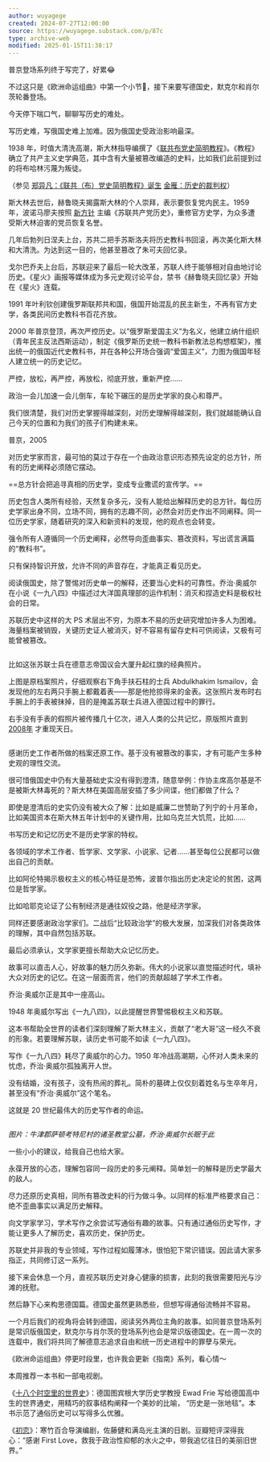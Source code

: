 ```yaml
---
author: wuyagege
created: 2024-07-27T12:00:00
source: https://wuyagege.substack.com/p/87c
type: archive-web
modified: 2025-01-15T11:38:17
---
```


普京登场系列终于写完了，好累😂

不过这只是《欧洲命运组曲》中第一个小节🎵，接下来要写德国史，默克尔和肖尔茨轮番登场。

今天停下喘口气，聊聊写历史的难处。

写历史难，写俄国史难上加难。因为俄国史受政治影响最深。

1938 年，时值大清洗高潮，斯大林指导编撰了《[联共布党史简明教程](https://www.marxists.org/chinese/pdf/russian%5Fcommunists/1.pdf)》。《教程》确立了共产主义史学典范，其中含有大量被篡改编造的史料，比如我们此前提到过的将布哈林污蔑为叛徒。

（参见 [郑异凡：《联共（布）党史简明教程》诞生](https://www.aisixiang.com/data/78570.html) [金雁：历史的裁判权](https://m.aisixiang.com/data/112347.html)）

斯大林去世后，赫鲁晓夫揭露斯大林的个人崇拜，表示要恢复党内民主。1959 年，波诺马廖夫按照 [新方针](http://rdbk1.ynlib.cn:6251/qw/Paper/335351#anchorList) 主编《苏联共产党历史》，重修官方史学，为众多遭受斯大林迫害的党员恢复名誉。

几年后勃列日涅夫上台，苏共二把手苏斯洛夫将历史教科书回滚，再次美化斯大林和大清洗。为达到这一目的，他甚至篡改了朱可夫回忆录。

戈尔巴乔夫上台后，苏联迎来了最后一轮大改革，苏联人终于能够相对自由地讨论历史。《星火》画报等媒体成为多元史观讨论平台，禁书《赫鲁晓夫回忆录》开始在《星火》连载。

1991 年叶利钦创建俄罗斯联邦共和国，俄国开始混乱的民主新生，不再有官方史学，各类民间历史教科书百花齐放。

2000 年普京登顶，再次严控历史。以”俄罗斯爱国主义”为名义，他建立纳什组织（青年民主反法西斯运动），制定《俄罗斯历史统一教科书新教法总构想框架》，推出统一的俄国近代史教科书，并在各种公开场合强调“爱国主义”，力图为俄国年轻人建立统一的历史记忆。

严控，放松，再严控，再放松，彻底开放，重新严控……

政治一会儿加速一会儿倒车，车轮下碾压的是历史学家的良心和尊严。

我们很清楚，我们对历史掌握得越深刻，对历史理解得越深刻，我们就越能确认自己今天的位置和为我们的孩子们构建未来。

普京，2005

对历史学家而言，最可怕的莫过于存在一个由政治意识形态预先设定的总方针，所有的历史阐释必须随它摆动。

==总方针会把追寻真相的历史学，变成专业撒谎的宣传学。==

历史包含人类所有经验，天然复杂多元，没有人能给出解释历史的总方针。每位历史学家出身不同，立场不同，拥有的志趣不同，必然会对历史作出不同阐释。同一位历史学家，随着研究的深入和新资料的发现，他的观点也会转变。

强令所有人遵循同一个历史阐释，必然导向歪曲事实、篡改资料，写出谎言满篇的“教科书”。

只有保持智识开放，允许不同的声音存在，才能真正看见历史。

阅读俄国史，除了警惕对历史单一的解释，还要当心史料的可靠性。乔治·奥威尔在小说《一九八四》中描述过大洋国真理部的运作机制：消灭和捏造史料是极权社会的日常。

苏联历史中这样的大 PS 术层出不穷，为原本不易的历史研究增加许多人为困难。海量档案被销毁，关键历史证人被消灭，好不容易有留存史料可供阅读，又极有可能曾被篡改。

![![]({"src":"https://substack-post-media.s3.amazonaws.com/public/images/76d09300-ab6f-405a-8cbb-50b089ee2d74_1200x866.jpeg","fullscreen":null,"imageSize":null,"height":866,"width":1200,"resizeWidth":null,"bytes":297926,"alt":"","title":"","type":"image/jpeg","href":null,"belowTheFold":true,"internalRedirect":null})](https://substackcdn.com/image/fetch/f%5Fauto,q%5Fauto:good,fl%5Fprogressive:steep/https%3A%2F%2Fsubstack-post-media.s3.amazonaws.com%2Fpublic%2Fimages%2F76d09300-ab6f-405a-8cbb-50b089ee2d74%5F1200x866.jpeg)

比如这张苏联士兵在德意志帝国议会大厦升起红旗的经典照片。

上图是原档案照片，仔细观察右下角手扶石柱的士兵 Abdulkhakim Ismailov，会发现他的左右两只手腕上都戴着表——那是他抢掠得来的金表。这张照片发布时右手腕上的手表被抹掉，目的是掩盖苏联士兵进入德国过程中的罪行。

右手没有手表的假照片被传播几十亿次，进入人类的公共记忆，原版照片直到 [2008年](https://www.spiegel.de/international/europe/the-art-of-soviet-propaganda-iconic-red-army-reichstag-photo-faked-a-551972.html) 才重现天日。

![![]({"src":"https://substack-post-media.s3.amazonaws.com/public/images/bb95727d-a26b-45df-9947-fb59514a4a40_1920x1080.jpeg","fullscreen":null,"imageSize":null,"height":819,"width":1456,"resizeWidth":null,"bytes":165861,"alt":"","title":"","type":"image/jpeg","href":null,"belowTheFold":true,"internalRedirect":null})](https://substackcdn.com/image/fetch/f%5Fauto,q%5Fauto:good,fl%5Fprogressive:steep/https%3A%2F%2Fsubstack-post-media.s3.amazonaws.com%2Fpublic%2Fimages%2Fbb95727d-a26b-45df-9947-fb59514a4a40%5F1920x1080.jpeg)

感谢历史工作者所做的档案还原工作。基于没有被篡改的事实，才有可能产生多种史观的理性交流。

很可惜俄国史中仍有大量基础史实没有得到澄清，随意举例：作协主席高尔基是不是被斯大林毒死的？斯大林在美国高层安插了多少间谍，他们都做了什么？

即使是澄清后的史实仍没有被大众了解：比如是威廉二世赞助了列宁的十月革命，比如美国资本在斯大林五年计划中的关键作用，比如乌克兰大饥荒，比如……

书写历史和记忆历史不是历史学家的特权。

各领域的学术工作者、哲学家、文学家、小说家、记者……甚至每位公民都可以做出自己的贡献。

比如阿伦特揭示极权主义的核心特征是恐怖，波普尔指出历史决定论的贫困，这两位是哲学家。

比如哈耶克论证了公有制经济是通往奴役之路，他是经济学家。

同样还要感谢政治学家们。二战后“比较政治学”的极大发展，加深我们对各类政体的理解，其中自然包括苏联。

最后必须承认，文学家更擅长帮助大众记忆历史。

故事可以直击人心，好故事的魅力历久弥新。伟大的小说家以直觉描述时代，填补大众对历史的记忆。在这一层面而言，他们的贡献超越了学术工作者。

乔治·奥威尔正是其中一座高山。

1948 年奥威尔写出《一九八四》，以此提醒世界警惕极权主义和苏联。

这本书帮助全世界的读者们深刻理解了斯大林主义，贡献了“老大哥”这一经久不衰的形象。若要理解苏联，读历史书可能不如读《一九八四》。

写作《一九八四》耗尽了奥威尔的心力。1950 年冷战高潮期，心怀对人类未来的忧虑，乔治·奥威尔孤独离开人世。

没有结婚，没有孩子，没有热闹的葬礼。简朴的墓碑上仅仅刻着姓名与生卒年月，甚至没有“乔治·奥威尔”这个笔名。

这就是 20 世纪最伟大的历史写作者的命运。

![![]({"src":"https://substack-post-media.s3.amazonaws.com/public/images/36dfb284-0191-4e55-aa2c-a646fb5e8beb_1200x1600.jpeg","fullscreen":null,"imageSize":null,"height":1600,"width":1200,"resizeWidth":null,"bytes":1446315,"alt":null,"title":null,"type":"image/jpeg","href":null,"belowTheFold":true,"internalRedirect":null})](https://substackcdn.com/image/fetch/f%5Fauto,q%5Fauto:good,fl%5Fprogressive:steep/https%3A%2F%2Fsubstack-post-media.s3.amazonaws.com%2Fpublic%2Fimages%2F36dfb284-0191-4e55-aa2c-a646fb5e8beb%5F1200x1600.jpeg)

_图片：牛津郡萨顿考特尼村的诸圣教堂公墓，乔治·奥威尔长眠于此_

一些小小的建议，给我自己也给大家。

永葆开放的心态，理解包容同一段历史的多元阐释。简单划一的解释是历史学最大的敌人。

尽力还原历史真相，同所有篡改史料的行为做斗争。以同样的标准严格要求自己：绝不歪曲事实以满足历史解释。

向文学家学习，学术写作之余尝试写通俗有趣的故事。只有通过通俗历史写作，才能让更多人了解历史，喜欢历史，保护历史。

苏联史并非我的专业领域，写作过程如履薄冰，很怕犯下常识错误。因此请大家多指正，共同修订这一系列。

接下来会休息一个月，直视苏联历史对身心健康的损害，此刻的我很需要阳光与沙滩的抚慰。

然后静下心来构思德国篇。德国史虽然更熟悉些，但想写得通俗流畅并不容易。

一个月后我们的视角将会转到德国，阅读另外两位主角的故事。如同普京登场系列是常识版俄国史，默克尔与肖尔茨的登场系列也会是常识版德国史。在一周一次的连载中，我们将共同了解德意志追求自由和统一历史进程中的罪孽与荣光。

《欧洲命运组曲》停更时段里，也许我会更新《指南》系列，看心情～

本周推荐一本书和一部电视剧。

《[十八个时空里的世界史](https://book.douban.com/subject/35449541/)》：德国图宾根大学历史学教授 Ewad Frie 写给德国高中生的世界通史，用精巧的叙事结构阐释一个美妙的比喻， “历史是一张地毯”。本书示范了通俗历史可以写得多么优雅。

《[初恋](https://movie.douban.com/subject/35275350/)》：寒竹百合导演编剧，佐藤健和满岛光主演的日剧。豆瓣短评深得我心：“感谢 First Love，救我于政治性抑郁的水火之中，带我追忆往日的美丽旧世界。”

![![]({"src":"https://substack-post-media.s3.amazonaws.com/public/images/4e2aa55a-b00e-49e4-8058-16fb912983ed_869x4096.jpeg","fullscreen":null,"imageSize":null,"height":4096,"width":869,"resizeWidth":608,"bytes":495625,"alt":null,"title":null,"type":"image/jpeg","href":null,"belowTheFold":true,"internalRedirect":null})](https://substackcdn.com/image/fetch/f%5Fauto,q%5Fauto:good,fl%5Fprogressive:steep/https%3A%2F%2Fsubstack-post-media.s3.amazonaws.com%2Fpublic%2Fimages%2F4e2aa55a-b00e-49e4-8058-16fb912983ed%5F869x4096.jpeg)
